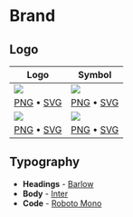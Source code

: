 # Brand

## Logo

| Logo | Symbol |
|-|-|
| ![](https://i.imgur.com/WQNcIDP.png) | ![](https://i.imgur.com/70bE5UY.png) |
| [PNG](https://github.com/prisma/presskit/raw/master/Logos/Logo%20Black.png) • [SVG](https://github.com/prisma/presskit/raw/master/Logos/Logo%20Black.svg) | [PNG](https://github.com/prisma/presskit/raw/master/Logos/Logo%20Black%20Symbol.png) • [SVG](https://github.com/prisma/presskit/raw/master/Logos/Logo%20Black%20Symbol.svg) |
| ![](https://i.imgur.com/86EOE4S.png) | ![](https://i.imgur.com/j4FmU2G.png) |
| [PNG](https://github.com/prisma/presskit/raw/master/Logos/Logo%20White.png) • [SVG](https://github.com/prisma/presskit/raw/master/Logos/Logo%20White.svg) | [PNG](https://github.com/prisma/presskit/raw/master/Logos/Logo%20White%20Symbol.png) • [SVG](https://github.com/prisma/presskit/raw/master/Logos/Logo%20White%20Symbol.svg) |

## Typography

- **Headings** - [Barlow](https://fonts.google.com/specimen/Barlow)
- **Body** - [Inter](https://fonts.google.com/specimen/Inter)
- **Code** - [Roboto Mono](https://fonts.google.com/specimen/Roboto+Mono)
